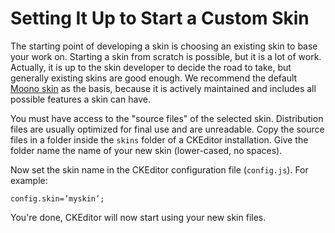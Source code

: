 # Setting It Up to Start a Custom Skin

The starting point of developing a skin is choosing an existing skin to base
your work on. Starting a skin from scratch is possible, but it is a lot of work.
Actually, it is up to the skin developer to decide the road to take, but
generally existing skins are good enough. We recommend the default
[Moono skin](#!/guide/skin_sdk_intro-section-2) as the basis, because it is
actively maintained and includes all possible features a skin can have.

You must have access to the "source files" of the selected skin. Distribution
files are usually optimized for final use and are unreadable. Copy the source
files in a folder inside the <code>skins</code> folder of a CKEditor
installation. Give the folder name the name of your new skin (lower-cased, no
spaces).

Now set the skin name in the CKEditor configuration file
(<code>config.js</code>). For example:

	config.skin=’myskin’;

You're done, CKEditor will now start using your new skin files.
